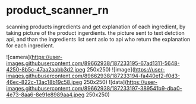 # product_scanner_rn
scanning products ingredients and get explanation of each ingredient,
by taking picture of the product ingerdients.
the picture sent to text detction api,
and than the ingredients list sent aslo to api who return the explanation for each ingredient.



![camera](https://user-images.githubusercontent.com/89662938/187233195-67ad1311-5648-4250-8b5c-47aa2aabb3d2.jpeg 250x250)
![image](https://user-images.githubusercontent.com/89662938/187233194-fa440ef2-f0d3-46ec-822c-13ac18b19c58.jpeg 250x250)
![data](https://user-images.githubusercontent.com/89662938/187233197-389541b9-dba0-4e73-8aa6-8e91e8989aa4.jpeg 250x250)
